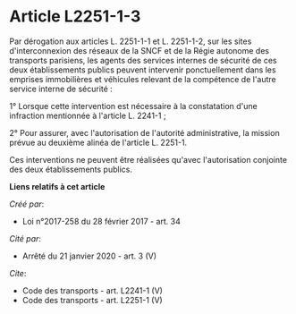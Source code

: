 # Article L2251-1-3

Par dérogation aux articles L. 2251-1-1 et L. 2251-1-2, sur les sites d'interconnexion des réseaux de la SNCF et de la Régie
autonome des transports parisiens, les agents des services internes de sécurité de ces deux établissements publics peuvent
intervenir ponctuellement dans les emprises immobilières et véhicules relevant de la compétence de l'autre service interne de
sécurité : 

1° Lorsque cette intervention est nécessaire à la constatation d'une infraction mentionnée à l'article L. 2241-1 ; 

2° Pour assurer, avec l'autorisation de l'autorité administrative, la mission prévue au deuxième alinéa de l'article L.
2251-1. 

Ces interventions ne peuvent être réalisées qu'avec l'autorisation conjointe des deux établissements publics.

**Liens relatifs à cet article**

_Créé par_:

  - Loi n°2017-258 du 28 février 2017 - art. 34

_Cité par_:

  - Arrêté du 21 janvier 2020 - art. 3 (V)

_Cite_:

  - Code des transports - art. L2241-1 (V)
  - Code des transports - art. L2251-1 (V)
